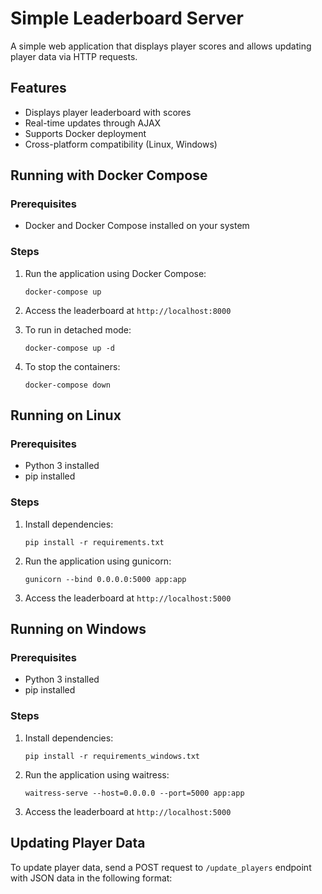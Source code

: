 # Simple Leaderboard Server

A simple web application that displays player scores and allows updating player data via HTTP requests.

## Features

- Displays player leaderboard with scores
- Real-time updates through AJAX
- Supports Docker deployment
- Cross-platform compatibility (Linux, Windows)

## Running with Docker Compose

### Prerequisites
- Docker and Docker Compose installed on your system

### Steps
1. Run the application using Docker Compose:
   ```
   docker-compose up
   ```

2. Access the leaderboard at `http://localhost:8000`

3. To run in detached mode:
   ```
   docker-compose up -d
   ```

4. To stop the containers:
   ```
   docker-compose down
   ```

## Running on Linux

### Prerequisites
- Python 3 installed
- pip installed

### Steps
1. Install dependencies:
   ```
   pip install -r requirements.txt
   ```

2. Run the application using gunicorn:
   ```
   gunicorn --bind 0.0.0.0:5000 app:app
   ```

3. Access the leaderboard at `http://localhost:5000`

## Running on Windows

### Prerequisites
- Python 3 installed
- pip installed

### Steps
1. Install dependencies:
   ```
   pip install -r requirements_windows.txt
   ```

2. Run the application using waitress:
   ```
   waitress-serve --host=0.0.0.0 --port=5000 app:app
   ```

3. Access the leaderboard at `http://localhost:5000`

## Updating Player Data

To update player data, send a POST request to `/update_players` endpoint with JSON data in the following format:

